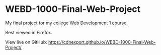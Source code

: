 # WEBD-1000-Final-Web-Project
My final project for my college Web Development 1 course.

Best viewed in Firefox.

View live on GitHub: https://cdnexport.github.io/WEBD-1000-Final-Web-Project/
